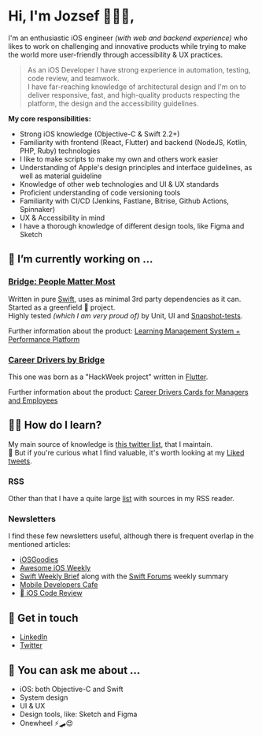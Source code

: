 # Hi, I'm Jozsef 👋👨‍💻,

I'm an enthusiastic iOS engineer _(with web and backend experience)_ who likes to work on challenging and innovative products while trying to make the world more user-friendly through accessibility & UX practices.

> As an iOS Developer I have strong experience in automation, testing, code review, and teamwork.  
I have far-reaching knowledge of architectural design and I'm on to deliver responsive, fast, and high-quality products respecting the platform, the design and the accessibility guidelines.

**My core responsibilities:**

- Strong iOS knowledge (Objective-C & Swift 2.2+)
- Familiarity with frontend (React, Flutter) and backend (NodeJS, Kotlin, PHP, Ruby) technologies
- I like to make scripts to make my own and others work easier
- Understanding of Apple's design principles and interface guidelines, as well as material guideline
- Knowledge of other web technologies and UI & UX standards
- Proficient understanding of code versioning tools
- Familiarity with CI/CD (Jenkins, Fastlane, Bitrise, Github Actions, Spinnaker)
- UX & Accessibility in mind
- I have a thorough knowledge of different design tools, like Figma and Sketch

## 🔭 I’m currently working on ...

### [Bridge: People Matter Most](https://apps.apple.com/app/id1451995049) 

Written in pure [Swift](https://swift.org/), uses as minimal 3rd party dependencies as it can. Started as a greenfield 🌱 project.  
Highly tested _(which I am very proud of)_ by Unit, UI and [Snapshot-tests](https://github.com/pointfreeco/swift-snapshot-testing/).

Further information about the product: [Learning Management System + Performance Platform](https://www.getbridge.com/)

### [Career Drivers by Bridge](https://apps.apple.com/app/id1517025199)

This one was born as a "HackWeek project" written in [Flutter](https://flutter.dev/).

Further information about the product: [Career Drivers Cards for Managers and Employees](https://www.getbridge.com/career-drivers/)

## 🙇‍♂️ How do I learn?

My main source of knowledge is [this twitter list](https://twitter.com/i/lists/942325827227832320), that I maintain.  
🧐 But if you're curious what I find valuable, it's worth looking at my [Liked tweets](https://twitter.com/milk_o_man/likes).

### RSS
Other than that I have a quite large [list](https://gist.github.com/chosa91/529c869ad6045984d87e337c4c422f88) with sources in my RSS reader.

### Newsletters

I find these few newsletters useful, although there is frequent overlap in the mentioned articles:

- [iOSGoodies](https://ios-goodies.com/)
- [Awesome iOS Weekly](https://ios.libhunt.com/newsletter)
- [Swift Weekly Brief](https://swiftweeklybrief.com/) along with the [Swift Forums](https://forums.swift.org/) weekly summary
- [Mobile Developers Cafe](https://mobiledeveloperscafe.com/)
- [ iOS Code Review](https://newsletter.ioscodereview.com/)

## 🤙 Get in touch

- [LinkedIn](https://www.linkedin.com/in/%F0%9F%91%A8%E2%80%8D%F0%9F%92%BB-j%C3%B3zsef-kriszti%C3%A1n-cs%C3%A1szi-6a242a70)
- [Twitter](https://twitter.com/milk_o_man)

## 💬 You can ask me about ...

- iOS: both Objective-C and Swift
- System design
- UI & UX
- Design tools, like: Sketch and Figma
- Onewheel ⚡️🛹😍
